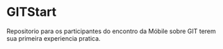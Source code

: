 # GITStart
Repositorio para os participantes do encontro da Móbile sobre GIT terem sua primeira experiencia pratica.
